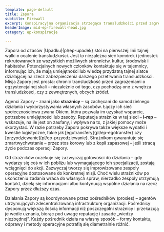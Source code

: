 ```yaml
---
template: page-default
title: Zapora
subtitle: Firewall
excerpt: Konspiracyjna organizacja strzegąca transludzkości przed zagrożeniami egzystencjalnymi
headerImage: mid-ep-firewall-head.jpg
category: ep-konspiracje

---
```

Zapora od czasów [Upadku]{pl/ep-upadek} stoi na pierwszej linii tajnej walki o ocalenie transludzkości. Jest to niezależna sieć komórek i jednostek rekrutowanych ze wszystkich możliwych stronnictw, kultur, środowisk i habitatów. Potencjalnych nowych członków kontaktuje się w tajemnicy, informując ich, że mają umiejętności lub wiedzę przydatną tajnej siatce działającej na rzecz zabezpieczenia dalszego przetrwania transludzkości. Misja Zapory jest prosta: chronić transludzkość przed zagrożeniami o egzystencjalnej skali – niezależnie od tego, czy pochodzą one z wnętrza transludzkości, czy z zewnętrznych, obcych źródeł.

Agenci Zapory – znani jako **strażnicy** – są zachęcani do samodzielnego działania i wykorzystywania własnych zasobów. Łączy ich sieć społecznościowa zwana Okiem, która pozwala im uzyskać wsparcie, potrzebne umiejętności lub zasoby. Reputacja strażnika w tej sieci – **i-rep** – wskazuje, na ile jest on zaufany, i wpływa na to, z jakiej pomocy może skorzystać. W razie potrzeby Zapora pokrywa także większe wydatki i kwestie logistyczne, takie jak [egotransfery]{pl/ep-egotransfer} czy [przyodziewanie]{pl/ep-przyodziewanie}. Strażnikom gwarantuje się zmartwychwstanie – przez stos korowy lub z kopii zapasowej – jeśli stracą życie podczas operacji Zapory.

Od strażników oczekuje się zazwyczaj gotowości do działania – gdy wydarzy się coś w ich pobliżu lub wymagającego ich specjalizacji, zostają wciągnięci do akcji. Zazwyczaj tworzy się improwizowane zespoły operacyjne dostosowane do konkretnej misji. Choć wielu strażników po ukończeniu zadania wraca do własnych spraw, nierzadko zespoły utrzymują kontakt, dzielą się informacjami albo kontynuują wspólne działania na rzecz Zapory przez dłuższy czas.

Działania Zapory są koordynowane przez pośredników (proxies) – agentów utrzymujących zdecentralizowaną infrastrukturę organizacji. Pośrednicy dysponują większą ilością informacji niż poszczególni strażnicy i przekazują je wedle uznania, biorąc pod uwagę reputację i zasadę „wiedzy niezbędnej”. Każdy pośrednik działa na własny sposób – formy kontaktu, odprawy i metody operacyjne potrafią się diametralnie różnić.
